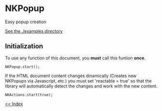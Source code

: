 # NKPopup
Easy popup creation

[See the ./examples directory](./examples)

Initialization
----------------------------------------------------------------------------
To use any function of this document, you **must** call this funtion **once**.

    NKPopup.start();

If the HTML document content changes dinamically (Creates new NKPopups via Javascript, etc.) you must set 'reactable = true' so that the library will automatically detect the changes and work with the new content.

    NKActions.start(true);
    



[<< Index](../../../../)
